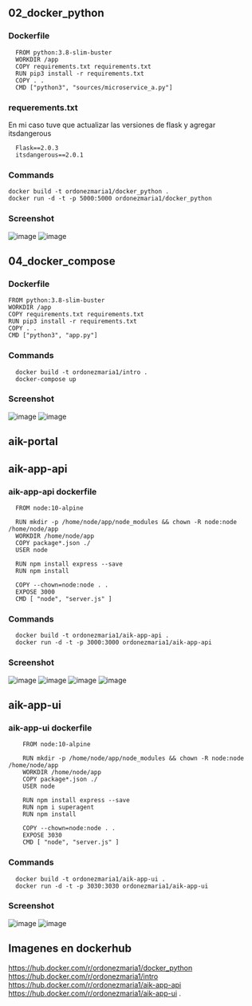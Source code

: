## 02_docker_python
  ### Dockerfile
      FROM python:3.8-slim-buster
      WORKDIR /app
      COPY requirements.txt requirements.txt
      RUN pip3 install -r requirements.txt
      COPY . .
      CMD ["python3", "sources/microservice_a.py"]
      
  ### requerements.txt
   En mi caso tuve que actualizar las versiones de flask y agregar itsdangerous
   
      Flask==2.0.3
      itsdangerous==2.0.1

  ### Commands
    docker build -t ordonezmaria1/docker_python .
    docker run -d -t -p 5000:5000 ordonezmaria1/docker_python
  ### Screenshot
   ![image](https://user-images.githubusercontent.com/47904094/168922751-d2947533-0ace-4044-82db-1fa3c2012557.png)
   ![image](https://user-images.githubusercontent.com/47904094/168923019-8fa80102-e9bf-49f0-b0a2-9fb129867997.png)


## 04_docker_compose
  ### Dockerfile
    FROM python:3.8-slim-buster
    WORKDIR /app
    COPY requirements.txt requirements.txt
    RUN pip3 install -r requirements.txt
    COPY . .
    CMD ["python3", "app.py"]
    
  ### Commands
      docker build -t ordonezmaria1/intro .
      docker-compose up
  ### Screenshot
   ![image](https://user-images.githubusercontent.com/47904094/168923767-e6b969a3-0712-4334-879f-cc73aed8786a.png)
   ![image](https://user-images.githubusercontent.com/47904094/168923906-01586651-5465-48bc-96dc-69be76a2ff57.png)
## aik-portal
   ## aik-app-api
   ### aik-app-api dockerfile
      FROM node:10-alpine

      RUN mkdir -p /home/node/app/node_modules && chown -R node:node /home/node/app
      WORKDIR /home/node/app
      COPY package*.json ./
      USER node

      RUN npm install express --save
      RUN npm install

      COPY --chown=node:node . .
      EXPOSE 3000
      CMD [ "node", "server.js" ]
   ### Commands
      docker build -t ordonezmaria1/aik-app-api .
      docker run -d -t -p 3000:3000 ordonezmaria1/aik-app-api
   ### Screenshot
   ![image](https://user-images.githubusercontent.com/47904094/168925008-ea128150-6646-4084-b195-992062cd275d.png)
   ![image](https://user-images.githubusercontent.com/47904094/168924903-512d7995-5caa-4714-ace6-4594b02875f8.png)
   ![image](https://user-images.githubusercontent.com/47904094/168924950-448a8c19-4652-4346-ab07-2236e13983b7.png)
   ![image](https://user-images.githubusercontent.com/47904094/168925169-57f0f455-fc7b-4bc4-a152-f90ec3205f98.png)
   
   ## aik-app-ui
   ### aik-app-ui dockerfile
        FROM node:10-alpine

        RUN mkdir -p /home/node/app/node_modules && chown -R node:node /home/node/app
        WORKDIR /home/node/app
        COPY package*.json ./
        USER node

        RUN npm install express --save
        RUN npm i superagent
        RUN npm install

        COPY --chown=node:node . .
        EXPOSE 3030
        CMD [ "node", "server.js" ]
   ### Commands
      docker build -t ordonezmaria1/aik-app-ui .
      docker run -d -t -p 3030:3030 ordonezmaria1/aik-app-ui
   ### Screenshot 
   ![image](https://user-images.githubusercontent.com/47904094/168924707-3a3b27ef-cbd1-4c3a-890a-15fbb8f4433b.png)
   ![image](https://user-images.githubusercontent.com/47904094/168924801-7cfdc3e6-0270-4914-b43c-77dd0fc0c6cd.png)


## Imagenes en dockerhub
  https://hub.docker.com/r/ordonezmaria1/docker_python
  https://hub.docker.com/r/ordonezmaria1/intro
  https://hub.docker.com/r/ordonezmaria1/aik-app-api
  https://hub.docker.com/r/ordonezmaria1/aik-app-ui
  .
